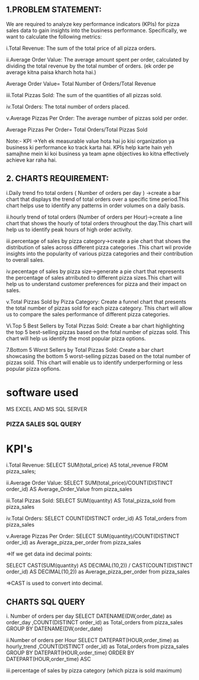 
## 1.PROBLEM STATEMENT:

We are required to analyze key performance indicators (KPIs) for pizza sales data to gain insights into the business performance. Specifically, we want to calculate the following metrics:

i.Total Revenue: The sum of the total price of all pizza orders.

ii.Average Order Value: The average amount spent per order, calculated by dividing the total revenue by the total number of orders. (ek order pe average kitna paisa kharch hota hai.)

Average Order Value= Total Number of Orders/Total Revenue

iii.Total Pizzas Sold: The sum of the quantities of all pizzas sold.

iv.Total Orders: The total number of orders placed.

v.Average Pizzas Per Order: The average number of pizzas sold per order.

Average Pizzas Per Order= Total Orders/Total Pizzas Sold
​
 
Note:- KPI ->Yeh ek measurable value hota hai jo kisi organization ya business ki performance ko track karta hai. KPIs help karte hain yeh samajhne mein ki koi business ya team apne objectives ko kitna effectively achieve kar raha hai.

## 2. CHARTS REQUIREMENT:
i.Daily trend fro total orders ( Number of orders per day ) ->create a bar chart that displays the trend of total orders over a specific time period.This chart helps use to identify any patterns in order volumes on a daily basis.

ii.hourly trend of total orders (Number of orders per Hour)->create a line chart that shows the hourly of total orders throughout the day.This chart will help us to identify peak hours of high order activity.

iii.percentage of sales by pizza category->create a pie chart that shows the distribution of sales across different pizza categories .This chart wil provide insights into the popularity of various pizza categories and their contribution to overall sales.

iv.pecentage of sales by pizza size->generate a pie chart that represents the percentage of sales atrributed to different pizza sizes.This chart will help us to understand customer preferences for pizza and their impact on sales.

v.Total Pizzas Sold by Pizza Category:
Create a funnel chart that presents the total number of pizzas sold for each pizza category. This chart will allow us to compare the sales performance of different pizza categories.

Vi.Top 5 Best Sellers by Total Pizzas Sold:
Create a bar chart highlighting the top 5 best-selling pizzas based on the fotal number of pizzas sold. This chart will help us identify the most popular pizza options.

7.Bottom 5 Worst Sellers by Total Pizzas Sold:
Create a bar chart showcasing the bottom 5 worst-selling pizzas based on the total number of pizzas sold. This chart will enable us to identify underperforming or less popular pizza opfions.

# software used
MS EXCEL AND MS SQL SERVER


### PIZZA SALES SQL QUERY
# KPI's

i.Total Revenue: 
SELECT SUM(total_price) AS total_revenue
FROM pizza_sales;

ii.Average Order Value:
SELECT SUM(total_price)/COUNT(DISTINCT order_id) AS Average_Order_Value from pizza_sales

iii.Total Pizzas Sold:
SELECT SUM(quantity) AS Total_pizza_sold from pizza_sales 

iv.Total Orders:
SELECT COUNT(DISTINCT order_id) AS Total_orders from pizza_sales 


v.Average Pizzas Per Order:
SELECT SUM(quantity)/COUNT(DISTINCT order_id) as Average_pizza_per_order from pizza_sales

=>If we get data ind decimal points:

SELECT  CAST(SUM(quantity) AS DECIMAL(10,2)) / CAST(COUNT(DISTINCT order_id) AS DECIMAL(10,2))   as Average_pizza_per_order from pizza_sales

=>CAST is used to convert into decimal.


## CHARTS SQL QUERY

i. Number of orders per day
SELECT DATENAME(DW,order_date) as order_day ,COUNT(DISTINCT  order_id) as Total_orders
from pizza_sales GROUP BY DATENAME(DW,order_date)

ii.Number of orders per Hour
SELECT DATEPART(HOUR,order_time) as hourly_trend ,COUNT(DISTINCT  order_id) as Total_orders
from pizza_sales GROUP BY DATEPART(HOUR,order_time) ORDER BY DATEPART(HOUR,order_time) ASC

iii.percentage of sales by pizza category (which pizza is sold maximum)
